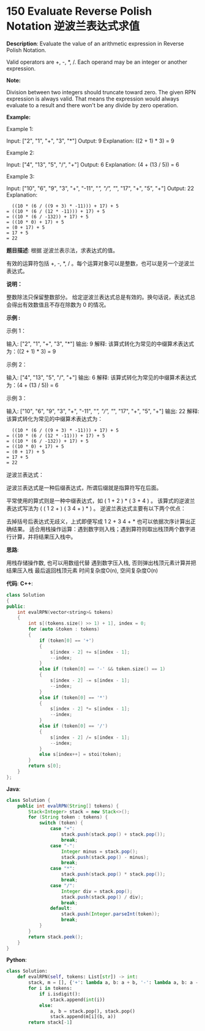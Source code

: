 # 150 Evaluate Reverse Polish Notation 逆波兰表达式求值

__Description__:
Evaluate the value of an arithmetic expression in Reverse Polish Notation.

Valid operators are +, -, *, /. Each operand may be an integer or another expression.

__Note:__

Division between two integers should truncate toward zero.
The given RPN expression is always valid. That means the expression would always evaluate to a result and there won't be any divide by zero operation.

__Example:__

Example 1:

Input: ["2", "1", "+", "3", "*"]
Output: 9
Explanation: ((2 + 1) * 3) = 9

Example 2:

Input: ["4", "13", "5", "/", "+"]
Output: 6
Explanation: (4 + (13 / 5)) = 6

Example 3:

Input: ["10", "6", "9", "3", "+", "-11", "*", "/", "*", "17", "+", "5", "+"]
Output: 22
Explanation:

```text
  ((10 * (6 / ((9 + 3) * -11))) + 17) + 5
= ((10 * (6 / (12 * -11))) + 17) + 5
= ((10 * (6 / -132)) + 17) + 5
= ((10 * 0) + 17) + 5
= (0 + 17) + 5
= 17 + 5
= 22
```

__题目描述__:
根据 逆波兰表示法，求表达式的值。

有效的运算符包括 +, -, *, / 。每个运算对象可以是整数，也可以是另一个逆波兰表达式。

__说明：__

整数除法只保留整数部分。
给定逆波兰表达式总是有效的。换句话说，表达式总会得出有效数值且不存在除数为 0 的情况。

__示例 :__

示例 1：

输入: ["2", "1", "+", "3", "*"]
输出: 9
解释: 该算式转化为常见的中缀算术表达式为：((2 + 1) * 3) = 9

示例 2：

输入: ["4", "13", "5", "/", "+"]
输出: 6
解释: 该算式转化为常见的中缀算术表达式为：(4 + (13 / 5)) = 6

示例 3：

输入: ["10", "6", "9", "3", "+", "-11", "*", "/", "*", "17", "+", "5", "+"]
输出: 22
解释:
该算式转化为常见的中缀算术表达式为：

```text
  ((10 * (6 / ((9 + 3) * -11))) + 17) + 5
= ((10 * (6 / (12 * -11))) + 17) + 5
= ((10 * (6 / -132)) + 17) + 5
= ((10 * 0) + 17) + 5
= (0 + 17) + 5
= 17 + 5
= 22
```

逆波兰表达式：

逆波兰表达式是一种后缀表达式，所谓后缀就是指算符写在后面。

平常使用的算式则是一种中缀表达式，如 ( 1 + 2 ) \* ( 3 + 4 ) 。
该算式的逆波兰表达式写法为 ( ( 1 2 + ) ( 3 4 + ) \* ) 。
逆波兰表达式主要有以下两个优点：

去掉括号后表达式无歧义，上式即便写成 1 2 + 3 4 + \* 也可以依据次序计算出正确结果。
适合用栈操作运算：遇到数字则入栈；遇到算符则取出栈顶两个数字进行计算，并将结果压入栈中。

__思路__:

用栈存储操作数, 也可以用数组代替
遇到数字压入栈, 否则弹出栈顶元素计算并把结果压入栈
最后返回栈顶元素
时间复杂度O(n), 空间复杂度O(n)

__代码__:
__C++__:

```C++
class Solution 
{
public:
    int evalRPN(vector<string>& tokens) 
    {
        int s[(tokens.size() >> 1) + 1], index = 0;
        for (auto &token : tokens) 
        {
            if (token[0] == '+') 
            {
                s[index - 2] += s[index - 1];
                --index;
            }
            else if (token[0] == '-' && token.size() == 1)
            {
                s[index - 2] -= s[index - 1];
                --index;
            }
            else if (token[0] == '*')
            {
                s[index - 2] *= s[index - 1];
                --index;
            }
            else if (token[0] == '/') 
            {
                s[index - 2] /= s[index - 1];
                --index;
            }
            else s[index++] = stoi(token);
        }
        return s[0];
    }
};
```

__Java__:

```Java
class Solution {
    public int evalRPN(String[] tokens) {
        Stack<Integer> stack = new Stack<>();
        for (String token : tokens) {
            switch (token) {
                case "+":
                    stack.push(stack.pop() + stack.pop());
                    break;
                case "-":
                    Integer minus = stack.pop();
                    stack.push(stack.pop() - minus);
                    break;
                case "*":
                    stack.push(stack.pop() * stack.pop());
                    break;
                case "/":
                    Integer div = stack.pop();
                    stack.push(stack.pop() / div);
                    break;
                default:
                    stack.push(Integer.parseInt(token));
                    break;
            }
        }
        return stack.peek();
    }
}
```

__Python__:

```Python
class Solution:
    def evalRPN(self, tokens: List[str]) -> int:
        stack, m = [], {'+': lambda a, b: a + b, '-': lambda a, b: a - b, '*': lambda a, b: a * b, '/': lambda a, b: int(a / b)}
        for i in tokens:
            if i.isdigit():
                stack.append(int(i))
            else:
                a, b = stack.pop(), stack.pop()
                stack.append(m[i](b, a))
        return stack[-1]
```
